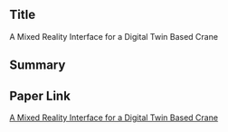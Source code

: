 ## Title
A Mixed Reality Interface for a Digital Twin Based Crane

## Summary



## Paper Link
[A Mixed Reality Interface for a Digital Twin Based Crane](https://www.mdpi.com/2076-3417/11/20/9480)